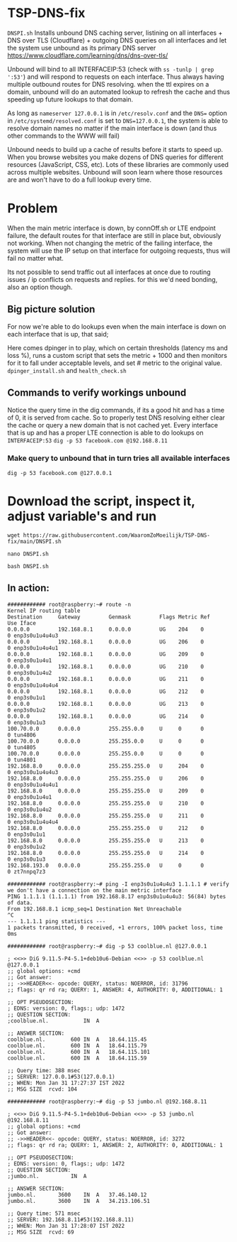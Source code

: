 # TSP-DNS-fix
`DNSPI.sh` Installs unbound DNS caching server, listining on all interfaces + DNS over TLS (Cloudflare) + outgoing DNS queries on all interfaces and let the system use unbound as its primary DNS server https://www.cloudflare.com/learning/dns/dns-over-tls/

Unbound will bind to all INTERFACEIP:53 (check with `ss -tunlp | grep ':53'`) and will respond to requests on each interface. Thus always having multiple outbound routes for DNS resolving.
when the ttl expires on a domain, unbound will do an automated lookup to refresh the cache and thus speeding up future lookups to that domain.

As long as `nameserver 127.0.0.1` is in `/etc/resolv.conf`  and the `DNS=` option in `/etc/systemd/resolved.conf` is set to `DNS=127.0.0.1`, the system is able to resolve domain names no matter if the main interface is down (and thus other commands to the WWW will fail)

Unbound needs to build up a cache of results before it starts to speed up.
When you browse websites you make dozens of DNS queries for different resources (JavaScript, CSS, etc). 
Lots of these libraries are commonly used across multiple websites.
Unbound will soon learn where those resources are and won't have to do a full lookup every time.

# Problem
When the main metric interface is down, by connOff.sh or LTE endpoint failure, the default routes for that interface are still in place but, obviously not working. 
When not changing the metric of the failing interface, the system will use the IP setup on that interface for outgoing requests, thus will fail no matter what. 

Its not possible to send traffic out all interfaces at once due to routing issues / ip conflicts on requests and replies.
for this we'd need bonding, also an option though.

## Big picture solution
For now we're able to do lookups even when the main interface is down on each interface that is up, that said;

Here comes dpinger in to play, which on certain thresholds (latency ms and loss %), runs a custom script that sets the metric + 1000 and then monitors for it to fall under acceptable levels, and set # metric to the original value. `dpinger_install.sh` and `health_check.sh`

## Commands to verify workings unbound
Notice the query time in the dig commands, if its a good hit and has a time of 0, it is served from cache.
So to properly test DNS resolving either clear the cache or query a new domain that is not cached yet.
Every interface that is up and has a proper LTE connection is able to do lookups on `INTERFACEIP:53`
`dig -p 53 facebook.com @192.168.8.11`

### Make query to unbound that in turn tries all available interfaces
`dig -p 53 facebook.com @127.0.0.1`

# Download the script, inspect it, adjust variable's and run
`wget https://raw.githubusercontent.com/WaaromZoMoeilijk/TSP-DNS-fix/main/DNSPI.sh`

`nano DNSPI.sh`

`bash DNSPI.sh`


## In action:
```
############ root@raspberry:~# route -n
Kernel IP routing table
Destination     Gateway         Genmask         Flags Metric Ref    Use Iface
0.0.0.0         192.168.8.1     0.0.0.0         UG    204    0        0 enp3s0u1u4u4u3
0.0.0.0         192.168.8.1     0.0.0.0         UG    206    0        0 enp3s0u1u4u4u1
0.0.0.0         192.168.8.1     0.0.0.0         UG    209    0        0 enp3s0u1u4u1
0.0.0.0         192.168.8.1     0.0.0.0         UG    210    0        0 enp3s0u1u4u2
0.0.0.0         192.168.8.1     0.0.0.0         UG    211    0        0 enp3s0u1u4u4u4
0.0.0.0         192.168.8.1     0.0.0.0         UG    212    0        0 enp3s0u1u1
0.0.0.0         192.168.8.1     0.0.0.0         UG    213    0        0 enp3s0u1u2
0.0.0.0         192.168.8.1     0.0.0.0         UG    214    0        0 enp3s0u1u3
100.70.0.0      0.0.0.0         255.255.0.0     U     0      0        0 tun4806
100.70.0.0      0.0.0.0         255.255.0.0     U     0      0        0 tun4805
100.70.0.0      0.0.0.0         255.255.0.0     U     0      0        0 tun4801
192.168.8.0     0.0.0.0         255.255.255.0   U     204    0        0 enp3s0u1u4u4u3
192.168.8.0     0.0.0.0         255.255.255.0   U     206    0        0 enp3s0u1u4u4u1
192.168.8.0     0.0.0.0         255.255.255.0   U     209    0        0 enp3s0u1u4u1
192.168.8.0     0.0.0.0         255.255.255.0   U     210    0        0 enp3s0u1u4u2
192.168.8.0     0.0.0.0         255.255.255.0   U     211    0        0 enp3s0u1u4u4u4
192.168.8.0     0.0.0.0         255.255.255.0   U     212    0        0 enp3s0u1u1
192.168.8.0     0.0.0.0         255.255.255.0   U     213    0        0 enp3s0u1u2
192.168.8.0     0.0.0.0         255.255.255.0   U     214    0        0 enp3s0u1u3
192.168.193.0   0.0.0.0         255.255.255.0   U     0      0        0 zt7nnpq7z3

############ root@raspberry:~# ping -I enp3s0u1u4u4u3 1.1.1.1 # verify we don't have a connection on the main metric interface
PING 1.1.1.1 (1.1.1.1) from 192.168.8.17 enp3s0u1u4u4u3: 56(84) bytes of data.
From 192.168.8.1 icmp_seq=1 Destination Net Unreachable
^C
--- 1.1.1.1 ping statistics ---
1 packets transmitted, 0 received, +1 errors, 100% packet loss, time 0ms

############ root@raspberry:~# dig -p 53 coolblue.nl @127.0.0.1

; <<>> DiG 9.11.5-P4-5.1+deb10u6-Debian <<>> -p 53 coolblue.nl @127.0.0.1
;; global options: +cmd
;; Got answer:
;; ->>HEADER<<- opcode: QUERY, status: NOERROR, id: 31796
;; flags: qr rd ra; QUERY: 1, ANSWER: 4, AUTHORITY: 0, ADDITIONAL: 1

;; OPT PSEUDOSECTION:
; EDNS: version: 0, flags:; udp: 1472
;; QUESTION SECTION:
;coolblue.nl.			IN	A

;; ANSWER SECTION:
coolblue.nl.		600	IN	A	18.64.115.45
coolblue.nl.		600	IN	A	18.64.115.79
coolblue.nl.		600	IN	A	18.64.115.101
coolblue.nl.		600	IN	A	18.64.115.59

;; Query time: 388 msec
;; SERVER: 127.0.0.1#53(127.0.0.1)
;; WHEN: Mon Jan 31 17:27:37 IST 2022
;; MSG SIZE  rcvd: 104

############ root@raspberry:~# dig -p 53 jumbo.nl @192.168.8.11

; <<>> DiG 9.11.5-P4-5.1+deb10u6-Debian <<>> -p 53 jumbo.nl @192.168.8.11
;; global options: +cmd
;; Got answer:
;; ->>HEADER<<- opcode: QUERY, status: NOERROR, id: 3272
;; flags: qr rd ra; QUERY: 1, ANSWER: 2, AUTHORITY: 0, ADDITIONAL: 1

;; OPT PSEUDOSECTION:
; EDNS: version: 0, flags:; udp: 1472
;; QUESTION SECTION:
;jumbo.nl.			IN	A

;; ANSWER SECTION:
jumbo.nl.		3600	IN	A	37.46.140.12
jumbo.nl.		3600	IN	A	34.213.106.51

;; Query time: 571 msec
;; SERVER: 192.168.8.11#53(192.168.8.11)
;; WHEN: Mon Jan 31 17:28:07 IST 2022
;; MSG SIZE  rcvd: 69
```
